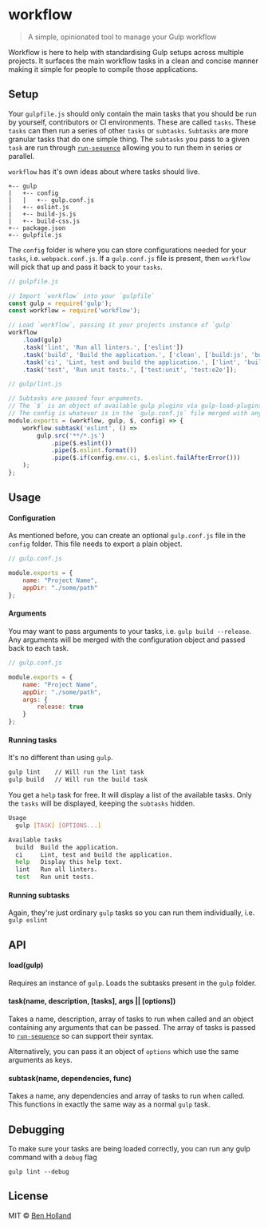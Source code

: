 # workflow
> A simple, opinionated tool to manage your Gulp workflow

Workflow is here to help with standardising Gulp setups across multiple projects. It surfaces the main workflow tasks in a clean and concise manner making it simple for people to compile those applications.

## Setup
Your `gulpfile.js` should only contain the main tasks that you should be run by yourself, contributors or CI environments. These are called `tasks`. These `tasks` can then run a series of other `tasks` or `subtasks`. `Subtasks` are more granular tasks that do one simple thing. The `subtasks` you pass to a given `task` are run through [`run-sequence`](https://www.npmjs.com/package/run-sequence) allowing you to run them in series or parallel.

`workflow` has it's own ideas about where tasks should live.

```
+-- gulp
|   +-- config
|   |   +-- gulp.conf.js
|   +-- eslint.js
|   +-- build-js.js
|   +-- build-css.js
+-- package.json
+-- gulpfile.js
```
The `config` folder is where you can store configurations needed for your `tasks`, i.e. `webpack.conf.js`. If a `gulp.conf.js` file is present, then `workflow` will pick that up and pass it back to your `tasks`.

```javascript
// gulpfile.js

// Import `workflow` into your `gulpfile`
const gulp = require('gulp');
const workflow = require('workflow');

// Load `workflow`, passing it your projects instance of `gulp`
workflow
    .load(gulp)
    .task('lint', 'Run all linters.', ['eslint'])
    .task('build', 'Build the application.', ['clean', ['build:js', 'build:css']])
    .task('ci', 'Lint, test and build the application.', ['lint', 'build', 'test'])
    .task('test', 'Run unit tests.', ['test:unit', 'test:e2e']);
```

```javascript
// gulp/lint.js

// Subtasks are passed four arguments.
// The `$` is an object of available gulp plugins via gulp-load-plugins
// The config is whatever is in the `gulp.conf.js` file merged with any arguments
module.exports = (workflow, gulp, $, config) => {
    workflow.subtask('eslint', () =>
        gulp.src('**/*.js')
            .pipe($.eslint())
            .pipe($.eslint.format())
            .pipe($.if(config.env.ci, $.eslint.failAfterError()))
    );
};
```

## Usage

#### Configuration
As mentioned before, you can create an optional `gulp.conf.js` file in the `config` folder. This file needs to export a plain object.

```javascript
// gulp.conf.js

module.exports = {
    name: "Project Name",
    appDir: "./some/path"
};
```

#### Arguments
You may want to pass arguments to your tasks, i.e. `gulp build --release`. Any arguments will be merged with the configuration object and passed back to each task.

```javascript
// gulp.conf.js

module.exports = {
    name: "Project Name",
    appDir: "./some/path",
    args: {
        release: true
    }
};
```

#### Running tasks
It's no different than using `gulp`.

```bash
gulp lint    // Will run the lint task
gulp build   // Will run the build task
```

You get a `help` task for free. It will display a list of the available tasks. Only the `tasks` will be displayed, keeping the `subtasks` hidden.

```bash
Usage
  gulp [TASK] [OPTIONS...]

Available tasks
  build  Build the application.
  ci     Lint, test and build the application.
  help   Display this help text.
  lint   Run all linters.
  test   Run unit tests.
```

#### Running subtasks
Again, they're just ordinary `gulp` tasks so you can run them individually, i.e. `gulp eslint`

## API

#### load(gulp)
Requires an instance of `gulp`. Loads the subtasks present in the `gulp` folder.

#### task(name, description, [tasks], args || [options])
Takes a name, description, array of tasks to run when called and an object containing any arguments that can be passed. The array of tasks is passed to [`run-sequence`](https://www.npmjs.com/package/run-sequence) so can support their syntax.

Alternatively, you can pass it an object of `options` which use the same arguments as keys.

#### subtask(name, dependencies, func)
Takes a name, any dependencies and array of tasks to run when called. This functions in exactly the same way as a normal `gulp` task.

## Debugging

To make sure your tasks are being loaded correctly, you can run any gulp command with a `debug` flag

    gulp lint --debug

## License

MIT © [Ben Holland](https://benholland.me)
